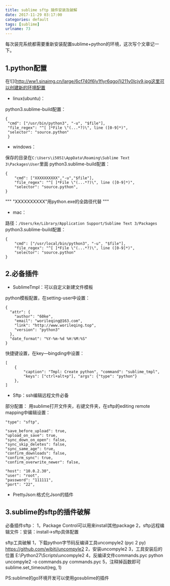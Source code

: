 ```yaml
---
title: sublime sftp 插件安装及破解
date: 2017-11-29 03:17:00
categories: default
tags: [sublime]
urlname: 73
---
```

每次装完系统都需要重新安装配置sublime+python的环境，这次写个文章记一下。

1.python配置
----------
在![](http://ww1.sinaimg.cn/large/6cf740f6ly1flyr6qgoj1j211y0lcjv9.jpg这里可以创建新的环境配置

 - linux(ubuntu)：

python3.sublime-build配置：

    {
     "cmd": ["/usr/bin/python3", "-u", "$file"],
     "file_regex": "^[ ]*File \"(...*?)\", line ([0-9]*)",
     "selector": "source.python" 
     }

 - windows：

保存的目录在`C:\Users\i5051\AppData\Roaming\Sublime Text 3\Packages\User`里面
python3.sublime-build配置：

    {
        "cmd": ["XXXXXXXXXX","-u","$file"],
        "file_regex": "^[ ]*File \"(...*?)\", line ([0-9]*)",
        "selector": "source.python",
    }
"""
"XXXXXXXXXX"用python.exe的全路径代替
"""

 - mac：

路径：`/Users/ke/Library/Application Support/Sublime Text 3/Packages`
python3.sublime-build配置：

    {
        "cmd": ["/usr/local/bin/python3", "-u", "$file"],
        "file_regex": "^[ ]*File \"(...*?)\", line ([0-9]*)",
        "selector": "source.python"
    }

2.必备插件
------

 - SublimeTmpl：可以自定义新建文件模板

python模板配置，在setting-user中设置：

    {
      "attr": {
        "author": "60ke",
        "email": "worileqing@163.com",
        "link": "http://www.worileqing.top",
        "version": "python3"
      },
      "date_format": "%Y-%m-%d %H:%M:%S"
    }
快捷键设置，在key—bingding中设置：

    [   
        {  
            "caption": "Tmpl: Create python", "command": "sublime_tmpl",  
            "keys": ["ctrl+alt+p"], "args": {"type": "python"}  
        },  
    ]  

 - Sftp：ssh编辑远程文件必备

部分配置：
用sublime打开文件夹，右键文件夹，在sftp的editing remote mapping中编辑设置：

    "type": "sftp",
    
    "save_before_upload": true,
    "upload_on_save": true,
    "sync_down_on_open": false,
    "sync_skip_deletes": false,
    "sync_same_age": true,
    "confirm_downloads": false,
    "confirm_sync": true,
    "confirm_overwrite_newer": false,
    
    "host": "10.0.2.30",
    "user": "root",
    "password": "111111",
    "port": "22",

 - PrettyJson:格式化Json的插件

3.sublime的sftp的插件破解
-------------------

必备插件sftp：
1，Package Control可以用来install其他package
2，sftp远程编辑文件：安装：install->sftp具体配置

sftp工具破解
    1，下载python字节码反编译工具uncompyle2  (pyc 2 py) https://github.com/wibiti/uncompyle2
    2，安装uncompyle2
    3，工具安装后的位置 E:\Python27\Scripts\uncompyle2
    4，反编译文件commands.pyc
          python uncompyle2 -o  commands.py commands.pyc
   5，注释掉函数即可 sublime.set_timeout(reg, 1)

PS:sublime的go环境开发可以使用gosublime的插件


